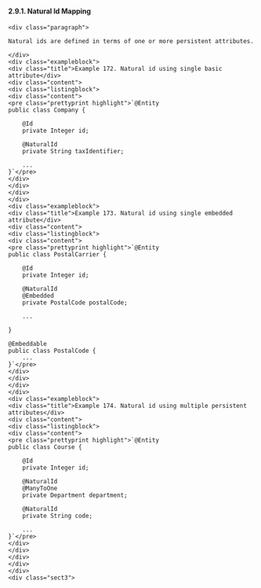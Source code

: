 #### 2.9.1. Natural Id Mapping

    <div class="paragraph">

    Natural ids are defined in terms of one or more persistent attributes.

    </div>
    <div class="exampleblock">
    <div class="title">Example 172. Natural id using single basic attribute</div>
    <div class="content">
    <div class="listingblock">
    <div class="content">
    <pre class="prettyprint highlight">`@Entity
    public class Company {

        @Id
        private Integer id;

        @NaturalId
        private String taxIdentifier;

        ...
    }`</pre>
    </div>
    </div>
    </div>
    </div>
    <div class="exampleblock">
    <div class="title">Example 173. Natural id using single embedded attribute</div>
    <div class="content">
    <div class="listingblock">
    <div class="content">
    <pre class="prettyprint highlight">`@Entity
    public class PostalCarrier {

        @Id
        private Integer id;

        @NaturalId
        @Embedded
        private PostalCode postalCode;

        ...

    }

    @Embeddable
    public class PostalCode {
        ...
    }`</pre>
    </div>
    </div>
    </div>
    </div>
    <div class="exampleblock">
    <div class="title">Example 174. Natural id using multiple persistent attributes</div>
    <div class="content">
    <div class="listingblock">
    <div class="content">
    <pre class="prettyprint highlight">`@Entity
    public class Course {

        @Id
        private Integer id;

        @NaturalId
        @ManyToOne
        private Department department;

        @NaturalId
        private String code;

        ...
    }`</pre>
    </div>
    </div>
    </div>
    </div>
    </div>
    <div class="sect3">